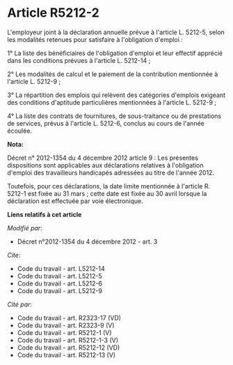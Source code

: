 # Article R5212-2

L'employeur joint à la déclaration annuelle prévue à l'article L. 5212-5, selon les modalités retenues pour satisfaire à
l'obligation d'emploi : 

1° La liste des bénéficiaires de l'obligation d'emploi et leur effectif apprécié dans les conditions prévues à l'article L.
5212-14 ; 

2° Les modalités de calcul et le paiement de la contribution mentionnée à l'article L. 5212-9 ; 

3° La répartition des emplois qui relèvent des catégories d'emplois exigeant des conditions d'aptitude particulières
mentionnées à l'article L. 5212-9 ; 

4° La liste des contrats de fournitures, de sous-traitance ou de prestations de services, prévus à l'article L. 5212-6,
conclus au cours de l'année écoulée.

**Nota:**

Décret n° 2012-1354 du 4 décembre 2012 article 9 : Les présentes dispositions sont applicables aux déclarations relatives à
l'obligation d'emploi des travailleurs handicapés adressées au titre de l'année 2012.

Toutefois, pour ces déclarations, la date limite mentionnée à l'article R. 5212-1 est fixée au 31 mars ; cette date est fixée
au 30 avril lorsque la déclaration est effectuée par voie électronique.

**Liens relatifs à cet article**

_Modifié par_:

  - Décret n°2012-1354 du 4 décembre 2012 - art. 3

_Cite_:

  - Code du travail - art. L5212-14
  - Code du travail - art. L5212-5
  - Code du travail - art. L5212-6
  - Code du travail - art. L5212-9

_Cité par_:

  - Code du travail - art. R2323-17 (VD)
  - Code du travail - art. R2323-9 (V)
  - Code du travail - art. R5212-1 (V)
  - Code du travail - art. R5212-1-3 (V)
  - Code du travail - art. R5212-12 (VD)
  - Code du travail - art. R5212-13 (V)
